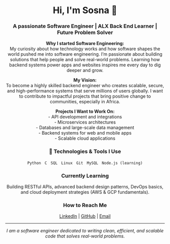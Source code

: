 <div align="center">

  <h1>Hi, I'm Sosna 👋</h1>
  <h3>A passionate Software Engineer | ALX Back End Learner | Future Problem Solver</h3>

  <p>
    <strong> Why I started Software Engineering:</strong><br/>
    My curiosity about how technology works and how software shapes the world pushed me into software engineering. I’m passionate about building solutions that help people and solve real-world problems. Learning how backend systems power apps and websites inspires me every day to dig deeper and grow.
  </p>

  <p>
    <strong> My Vision:</strong><br/>
    To become a highly skilled backend engineer who creates scalable, secure, and high-performance systems that serve millions of users globally. I want to contribute to impactful projects that bring positive change to communities, especially in Africa.
  </p>

  <p>
    <strong>Projects I Want to Work On:</strong><br/>
    - API development and integrations<br/>
    - Microservices architectures<br/>
    - Databases and large-scale data management<br/>
    - Backend systems for web and mobile apps<br/>
    - Scalable cloud applications
  </p>

  <h3>🔧 Technologies & Tools I Use</h3>
  <p>
    <code>Python</code> &nbsp; <code>C</code> &nbsp; <code>SQL</code> &nbsp; <code>Linux</code> &nbsp; <code>Git</code> &nbsp; <code>MySQL</code> &nbsp; <code>Node.js (learning)</code>
  </p>

  <h3> Currently Learning</h3>
  <p>
    Building RESTful APIs, advanced backend design patterns, DevOps basics, and cloud deployment strategies (AWS & GCP fundamentals).
  </p>

  <h3> How to Reach Me</h3>
  <p>
    <a href="https://linkedin.com/in/[your-linkedin-profile]" target="_blank">LinkedIn</a> | 
    <a href="https://github.com/[your-github-username]" target="_blank">GitHub</a> | 
    <a href="mailto:[your-email@example.com]">Email</a>
  </p>

  <hr/>

  <p align="center">
    <em>I am a software engineer dedicated to writing clean, efficient, and scalable code that solves real-world problems.</em>
  </p>

</div>
